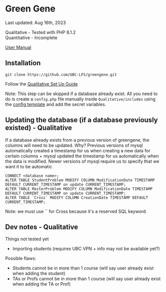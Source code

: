 # Green Gene
Last updated: Aug 16th, 2023

Qualitative - Tested with PHP 8.1.2<br>
Quantitative - Incomplete

[User Manual](/docs/greengene_user_manual.pdf)

## Installation
```
git clone https://github.com/UBC-LFS/greengene.git
```

Follow the [Qualitative Set Up Guide](./Qualitative/INSTALL.md)

Note: This step can be skipped if a database already exist.
All you need to do is create a `config.php` file manually inside `Qualitative/includes` using the [config template](./Qualitative/includes/config.php-example) and add the secret variables.

## Updating the database (if a database previously existed) - Qualitative
If a database already exists from a previous version of greengene, the columns will need to be updated. Why?
Previous versions of mysql automatically created a timestamp for us when creating a new data for certain columns + mysql updated the timestamp for us automatically when the data is modified. Newer versions of mysql require us to specify that we want it to be automatic
```
CONNECT <database name>;
ALTER TABLE StudentProblem MODIFY COLUMN ModificationDate TIMESTAMP DEFAULT CURRENT_TIMESTAMP on update CURRENT_TIMESTAMP;
ALTER TABLE MasterProblem MODIFY COLUMN ModificationDate TIMESTAMP DEFAULT CURRENT_TIMESTAMP on update CURRENT_TIMESTAMP;
ALTER TABLE `Cross` MODIFY COLUMN CreationDate TIMESTAMP DEFAULT CURRENT_TIMESTAMP;
```

Note: we must use `` for Cross because it's a reserved SQL keyword

## Dev notes - Qualitative
Things not tested yet
- Importing students (requires UBC VPN + info may not be available yet?)

Possible flaws:
- Students cannot be in more than 1 course (will say user already exist when adding the student)
- TAs or Profs cannot be in more than 1 course (will say user already exist when adding the TA or Prof)

